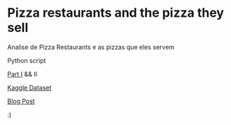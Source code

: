# Pizza restaurants and the pizza they sell

Analise de Pizza Restaurants e as pizzas que eles servem

Python script 


[Part I](https://jcabralc.wordpress.com/2017/11/19/pizza/) && II

[Kaggle Dataset](https://www.kaggle.com/datafiniti/pizza-restaurants-and-the-pizza-they-sell)

[Blog Post](https://jcabralc.wordpress.com/2017/11/19/pizza/)

:)
